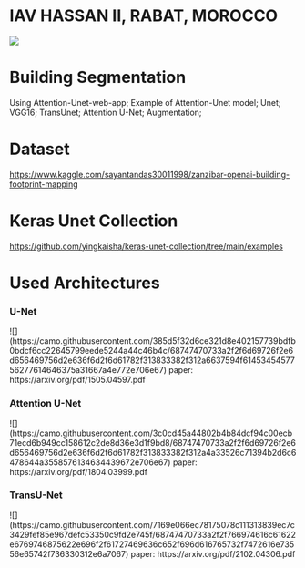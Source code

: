 # IAV HASSAN II, RABAT, MOROCCO
![](https://iav.ac.ma/themes/highsta/images/logo_iav2.png)
# Building Segmentation
Using Attention-Unet-web-app; Example of Attention-Unet model; Unet; VGG16; TransUnet; Attention U-Net; Augmentation;

# Dataset
https://www.kaggle.com/sayantandas30011998/zanzibar-openai-building-footprint-mapping

# Keras Unet Collection
https://github.com/yingkaisha/keras-unet-collection/tree/main/examples

# Used Architectures 
<h3> U-Net</h3>
![](https://camo.githubusercontent.com/385d5f32d6ce321d8e402157739bdfb0bdcf6cc22645799eede5244a44c46b4c/68747470733a2f2f6d69726f2e6d656469756d2e636f6d2f6d61782f313833382f312a6637594f6145345457756277614646375a31667a4e772e706e67)
paper: https://arxiv.org/pdf/1505.04597.pdf
<h3>Attention U-Net</h3>
![](https://camo.githubusercontent.com/3c0cd45a44802b4b84dcf94c00ecb71ecd6b949cc158612c2de8d36e3d1f9bd8/68747470733a2f2f6d69726f2e6d656469756d2e636f6d2f6d61782f313833382f312a4a33526c71394b2d6c6478644a3558576134634439672e706e67)
paper: https://arxiv.org/pdf/1804.03999.pdf
<h3>TransU-Net</h3>
![](https://camo.githubusercontent.com/7169e066ec78175078c111313839ec7c3429fef85e967defc53350c9fd2e745f/68747470733a2f2f766974616c61622e6769746875622e696f2f61727469636c652f696d616765732f7472616e73556e65742f736330312e6a7067)
paper: https://arxiv.org/pdf/2102.04306.pdf





